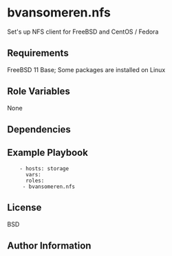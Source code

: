 bvansomeren.nfs
===================

Set's up NFS client for FreeBSD and CentOS / Fedora

Requirements
------------

FreeBSD 11 Base; Some packages are installed on Linux

Role Variables
--------------

None

Dependencies
------------


Example Playbook
----------------


		- hosts: storage
  	  	  vars:
  		  roles:
         - bvansomeren.nfs

License
-------

BSD

Author Information
------------------

